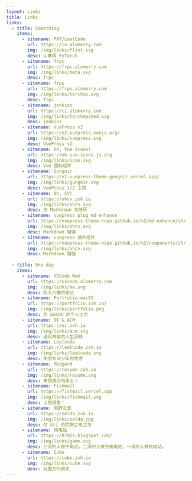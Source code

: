 ```yaml
---
layout: Links
title: Links
links:
  - title: Something
    items:
      - sitename: PAT/LeetCode
        url: https://io.alomerry.com
        img: /img/links/flint.svg
        desc: 山寨版 PyTorch
      - sitename: frpc
        url: https://frpc.alomerry.com
        img: /img/links/meta.svg
        desc: frpc
      - sitename: frps
        url: https://frps.alomerry.com
        img: /img/links/torchop.svg
        desc: frps
      - sitename: jenkins
        url: https://ci.alomerry.com
        img: /img/links/torchmasked.svg
        desc: jenkins
      - sitename: VuePress v2
        url: https://v2.vuepress.vuejs.org/
        img: /img/links/vuepress.svg
        desc: VuePress v2
      - sitename: Oh, Vue Icons!
        url: https://oh-vue-icons.js.org
        img: /img/links/icon.svg
        desc: Vue 图标组件
      - sitename: Gungnir
        url: https://v2-vuepress-theme-gungnir.vercel.app/
        img: /img/links/gungnir.svg
        desc: VuePress 1/2 主题
      - sitename: Oh, CV!
        url: https://ohcv.zxh.io
        img: /img/links/ohcv.svg
        desc: 用 Markdown 写简历
      - sitename: vuepress plug md-enhance
        url: https://vuepress-theme-hope.github.io/v2/md-enhance/zh/
        img: /img/links/ohcv.svg
        desc: Markdown 增强
      - sitename: vuepress 插件组件
        url: https://vuepress-theme-hope.github.io/v2/components/zh/
        img: /img/links/ohcv.svg
        desc: Markdown 增强
        
  - title: One day
    items:
      - sitename: VSCode Web
        url: https://vscode.alomerry.com
        img: /img/links/me.svg
        desc: 乱七八糟的笔记
      - sitename: Portfolio-macOS
        url: https://portfolio.zxh.io/
        img: /img/links/portfolio.png
        desc: 仿 masOS 的个人主页
      - sitename: OI & ACM
        url: https://oi.zxh.io
        img: /img/links/acm.svg
        desc: 退役蒟蒻的人生回顾
      - sitename: Leetcode
        url: https://leetcode.zxh.io
        img: /img/links/leetcode.svg
        desc: 失学失业少年的忧虑
      - sitename: Midgard
        url: https://resume.zxh.io
        img: /img/links/resume.svg
        desc: 来找简历吗勇士！
      - sitename: Fishmail
        url: https://fishmail.vercel.app
        img: /img/links/fishmail.svg
        desc: 上班摸鱼！
      - sitename: 荒野之息
        url: https://zelda.zxh.io
        img: /img/links/zelda.jpg
        desc: 仿 Ori 的荒野之息主页
      - sitename: 核电站
        url: https://0792z.blogspot.com/
        img: /img/links/game.svg
        desc: 三流的人做干电池，二流的人做充电电池，一流的人做核电站。
      - sitename: Cube
        url: https://cube.zxh.io
        img: /img/links/cube.svg
        desc: 玩魔方吗朋友
---
```

